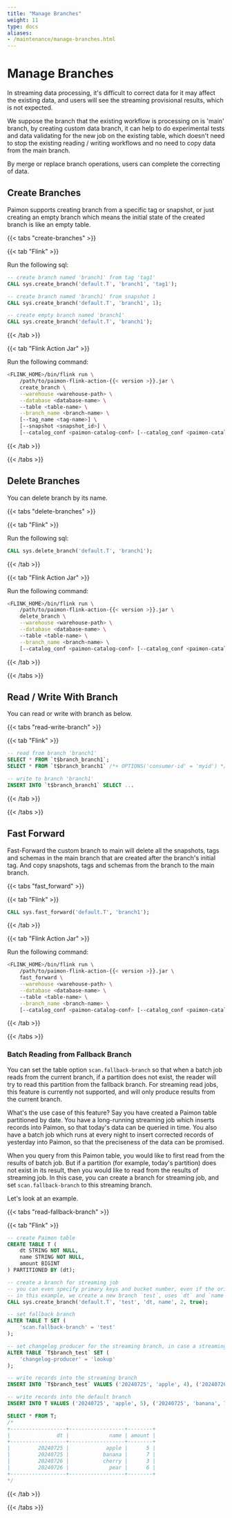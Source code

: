 ```yaml
---
title: "Manage Branches"
weight: 11
type: docs
aliases:
- /maintenance/manage-branches.html
---
```

<!--
Licensed to the Apache Software Foundation (ASF) under one
or more contributor license agreements.  See the NOTICE file
distributed with this work for additional information
regarding copyright ownership.  The ASF licenses this file
to you under the Apache License, Version 2.0 (the
"License"); you may not use this file except in compliance
with the License.  You may obtain a copy of the License at

  http://www.apache.org/licenses/LICENSE-2.0

Unless required by applicable law or agreed to in writing,
software distributed under the License is distributed on an
"AS IS" BASIS, WITHOUT WARRANTIES OR CONDITIONS OF ANY
KIND, either express or implied.  See the License for the
specific language governing permissions and limitations
under the License.
-->

# Manage Branches

In streaming data processing, it's difficult to correct data for it may affect the existing data, and users will see the streaming provisional results, which is not expected.

We suppose the branch that the existing workflow is processing on is 'main' branch, by creating custom data branch, it can help to do experimental tests and data validating for the new job on the existing table, which doesn't need to stop the existing reading / writing workflows and no need to copy data from the main branch.

By merge or replace branch operations, users can complete the correcting of data.

## Create Branches

Paimon supports creating branch from a specific tag or snapshot, or just creating an empty branch which means the initial state of the created branch is like an empty table.

{{< tabs "create-branches" >}}

{{< tab "Flink" >}}

Run the following sql:

```sql
-- create branch named 'branch1' from tag 'tag1'
CALL sys.create_branch('default.T', 'branch1', 'tag1');

-- create branch named 'branch1' from snapshot 1
CALL sys.create_branch('default.T', 'branch1', 1);

-- create empty branch named 'branch1'
CALL sys.create_branch('default.T', 'branch1');
```
{{< /tab >}}

{{< tab "Flink Action Jar" >}}

Run the following command:

```bash
<FLINK_HOME>/bin/flink run \
    /path/to/paimon-flink-action-{{< version >}}.jar \
    create_branch \
    --warehouse <warehouse-path> \
    --database <database-name> \ 
    --table <table-name> \
    --branch_name <branch-name> \
    [--tag_name <tag-name>] \
    [--snapshot <snapshot_id>] \
    [--catalog_conf <paimon-catalog-conf> [--catalog_conf <paimon-catalog-conf> ...]]
```
{{< /tab >}}

{{< /tabs >}}

## Delete Branches

You can delete branch by its name.

{{< tabs "delete-branches" >}}

{{< tab "Flink" >}}

Run the following sql:

```sql
CALL sys.delete_branch('default.T', 'branch1');
```
{{< /tab >}}

{{< tab "Flink Action Jar" >}}

Run the following command:

```bash
<FLINK_HOME>/bin/flink run \
    /path/to/paimon-flink-action-{{< version >}}.jar \
    delete_branch \
    --warehouse <warehouse-path> \
    --database <database-name> \ 
    --table <table-name> \
    --branch_name <branch-name> \
    [--catalog_conf <paimon-catalog-conf> [--catalog_conf <paimon-catalog-conf> ...]]
```
{{< /tab >}}

{{< /tabs >}}

## Read / Write With Branch

You can read or write with branch as below.

{{< tabs "read-write-branch" >}}

{{< tab "Flink" >}}

```sql
-- read from branch 'branch1'
SELECT * FROM `t$branch_branch1`;
SELECT * FROM `t$branch_branch1` /*+ OPTIONS('consumer-id' = 'myid') */;

-- write to branch 'branch1'
INSERT INTO `t$branch_branch1` SELECT ...
```

{{< /tab >}}

{{< /tabs >}}

## Fast Forward

Fast-Forward the custom branch to main will delete all the snapshots, tags and schemas in the main branch that are created after the branch's initial tag. And copy snapshots, tags and schemas from the branch to the main branch.

{{< tabs "fast_forward" >}}

{{< tab "Flink" >}}

```sql
CALL sys.fast_forward('default.T', 'branch1');
```

{{< /tab >}}

{{< tab "Flink Action Jar" >}}

Run the following command:

```bash
<FLINK_HOME>/bin/flink run \
    /path/to/paimon-flink-action-{{< version >}}.jar \
    fast_forward \
    --warehouse <warehouse-path> \
    --database <database-name> \ 
    --table <table-name> \
    --branch_name <branch-name> \
    [--catalog_conf <paimon-catalog-conf> [--catalog_conf <paimon-catalog-conf> ...]]
```
{{< /tab >}}

{{< /tabs >}}

### Batch Reading from Fallback Branch

You can set the table option `scan.fallback-branch`
so that when a batch job reads from the current branch, if a partition does not exist,
the reader will try to read this partition from the fallback branch.
For streaming read jobs, this feature is currently not supported, and will only produce results from the current branch.

What's the use case of this feature? Say you have created a Paimon table partitioned by date.
You have a long-running streaming job which inserts records into Paimon, so that today's data can be queried in time.
You also have a batch job which runs at every night to insert corrected records of yesterday into Paimon,
so that the preciseness of the data can be promised.

When you query from this Paimon table, you would like to first read from the results of batch job.
But if a partition (for example, today's partition) does not exist in its result,
then you would like to read from the results of streaming job.
In this case, you can create a branch for streaming job, and set `scan.fallback-branch` to this streaming branch.

Let's look at an example.

{{< tabs "read-fallback-branch" >}}

{{< tab "Flink" >}}

```sql
-- create Paimon table
CREATE TABLE T (
    dt STRING NOT NULL,
    name STRING NOT NULL,
    amount BIGINT
) PARTITIONED BY (dt);

-- create a branch for streaming job
-- you can even specify primary keys and bucket number, even if the original branch has no primary key
-- in this example, we create a new branch `test`, uses `dt` and `name` as primary keys, has a bucket number of 2, and will copy the table options from the original branch
CALL sys.create_branch('default.T', 'test', 'dt, name', 2, true);

-- set fallback branch
ALTER TABLE T SET (
    'scan.fallback-branch' = 'test'
);

-- set changelog producer for the streaming branch, in case a streaming job would like to read from it in the future
ALTER TABLE `T$branch_test` SET (
    'changelog-producer' = 'lookup'
);

-- write records into the streaming branch
INSERT INTO `T$branch_test` VALUES ('20240725', 'apple', 4), ('20240726', 'cherry', 3), ('20240726', 'pear', 6);

-- write records into the default branch
INSERT INTO T VALUES ('20240725', 'apple', 5), ('20240725', 'banana', 7);

SELECT * FROM T;
/*
+------------------+------------------+--------+
|               dt |             name | amount |
+------------------+------------------+--------+
|         20240725 |            apple |      5 |
|         20240725 |           banana |      7 |
|         20240726 |           cherry |      3 |
|         20240726 |             pear |      6 |
+------------------+------------------+--------+
*/
```

{{< /tab >}}

{{< /tabs >}}

